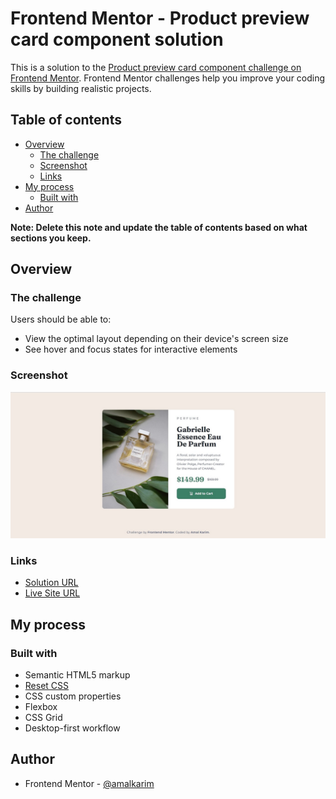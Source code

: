 # Frontend Mentor - Product preview card component solution

This is a solution to the [Product preview card component challenge on Frontend Mentor](https://www.frontendmentor.io/challenges/product-preview-card-component-GO7UmttRfa). Frontend Mentor challenges help you improve your coding skills by building realistic projects. 

## Table of contents

- [Overview](#overview)
  - [The challenge](#the-challenge)
  - [Screenshot](#screenshot)
  - [Links](#links)
- [My process](#my-process)
  - [Built with](#built-with)
- [Author](#author)

**Note: Delete this note and update the table of contents based on what sections you keep.**

## Overview

### The challenge

Users should be able to:

- View the optimal layout depending on their device's screen size
- See hover and focus states for interactive elements

### Screenshot

![Design preview for the Product preview card component coding challenge](./images/screenshot.jpg)

### Links

- [Solution URL](https://github.com/amalkarim/fm-product-preview-card-component)
- [Live Site URL](https://amalkarim.github.io/fm-product-preview-card-component)

## My process

### Built with

- Semantic HTML5 markup
- [Reset CSS](https://piccalil.li/blog/a-modern-css-reset/https://piccalil.li/blog/a-modern-css-reset/)
- CSS custom properties
- Flexbox
- CSS Grid
- Desktop-first workflow

## Author

- Frontend Mentor - [@amalkarim](https://www.frontendmentor.io/profile/amalkarim)
